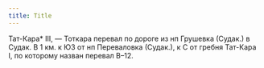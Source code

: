 ```yaml
---
title: Title
---
```


Тат-Кара* III, — Тоткара перевал по дороге из нп Грушевка (Судак.) в Судак. В 1
км. к ЮЗ от нп Переваловка (Судак.), к С от гребня Тат-Кара I, по которому
назван перевал В–12.
